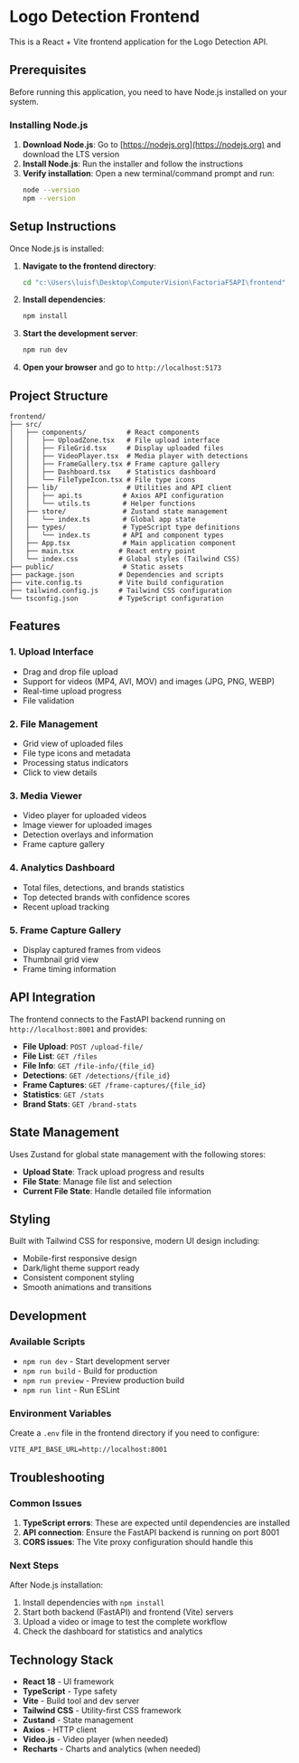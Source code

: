 # Logo Detection Frontend

This is a React + Vite frontend application for the Logo Detection API.

## Prerequisites

Before running this application, you need to have Node.js installed on your system.

### Installing Node.js

1. **Download Node.js**: Go to [https://nodejs.org](https://nodejs.org) and download the LTS version
2. **Install Node.js**: Run the installer and follow the instructions
3. **Verify installation**: Open a new terminal/command prompt and run:
   ```bash
   node --version
   npm --version
   ```

## Setup Instructions

Once Node.js is installed:

1. **Navigate to the frontend directory**:
   ```bash
   cd "c:\Users\luisf\Desktop\ComputerVision\FactoriaF5API\frontend"
   ```

2. **Install dependencies**:
   ```bash
   npm install
   ```

3. **Start the development server**:
   ```bash
   npm run dev
   ```

4. **Open your browser** and go to `http://localhost:5173`

## Project Structure

```
frontend/
├── src/
│   ├── components/          # React components
│   │   ├── UploadZone.tsx   # File upload interface
│   │   ├── FileGrid.tsx     # Display uploaded files
│   │   ├── VideoPlayer.tsx  # Media player with detections
│   │   ├── FrameGallery.tsx # Frame capture gallery
│   │   ├── Dashboard.tsx    # Statistics dashboard
│   │   └── FileTypeIcon.tsx # File type icons
│   ├── lib/                 # Utilities and API client
│   │   ├── api.ts          # Axios API configuration
│   │   └── utils.ts        # Helper functions
│   ├── store/              # Zustand state management
│   │   └── index.ts        # Global app state
│   ├── types/              # TypeScript type definitions
│   │   └── index.ts        # API and component types
│   ├── App.tsx             # Main application component
│   ├── main.tsx           # React entry point
│   └── index.css          # Global styles (Tailwind CSS)
├── public/                 # Static assets
├── package.json           # Dependencies and scripts
├── vite.config.ts         # Vite build configuration
├── tailwind.config.js     # Tailwind CSS configuration
└── tsconfig.json          # TypeScript configuration
```

## Features

### 1. Upload Interface
- Drag and drop file upload
- Support for videos (MP4, AVI, MOV) and images (JPG, PNG, WEBP)
- Real-time upload progress
- File validation

### 2. File Management
- Grid view of uploaded files
- File type icons and metadata
- Processing status indicators
- Click to view details

### 3. Media Viewer
- Video player for uploaded videos
- Image viewer for uploaded images
- Detection overlays and information
- Frame capture gallery

### 4. Analytics Dashboard
- Total files, detections, and brands statistics
- Top detected brands with confidence scores
- Recent upload tracking

### 5. Frame Capture Gallery
- Display captured frames from videos
- Thumbnail grid view
- Frame timing information

## API Integration

The frontend connects to the FastAPI backend running on `http://localhost:8001` and provides:

- **File Upload**: `POST /upload-file/`
- **File List**: `GET /files`
- **File Info**: `GET /file-info/{file_id}`
- **Detections**: `GET /detections/{file_id}`
- **Frame Captures**: `GET /frame-captures/{file_id}`
- **Statistics**: `GET /stats`
- **Brand Stats**: `GET /brand-stats`

## State Management

Uses Zustand for global state management with the following stores:

- **Upload State**: Track upload progress and results
- **File State**: Manage file list and selection
- **Current File State**: Handle detailed file information

## Styling

Built with Tailwind CSS for responsive, modern UI design including:

- Mobile-first responsive design
- Dark/light theme support ready
- Consistent component styling
- Smooth animations and transitions

## Development

### Available Scripts

- `npm run dev` - Start development server
- `npm run build` - Build for production
- `npm run preview` - Preview production build
- `npm run lint` - Run ESLint

### Environment Variables

Create a `.env` file in the frontend directory if you need to configure:

```env
VITE_API_BASE_URL=http://localhost:8001
```

## Troubleshooting

### Common Issues

1. **TypeScript errors**: These are expected until dependencies are installed
2. **API connection**: Ensure the FastAPI backend is running on port 8001
3. **CORS issues**: The Vite proxy configuration should handle this

### Next Steps

After Node.js installation:

1. Install dependencies with `npm install`
2. Start both backend (FastAPI) and frontend (Vite) servers
3. Upload a video or image to test the complete workflow
4. Check the dashboard for statistics and analytics

## Technology Stack

- **React 18** - UI framework
- **TypeScript** - Type safety
- **Vite** - Build tool and dev server
- **Tailwind CSS** - Utility-first CSS framework
- **Zustand** - State management
- **Axios** - HTTP client
- **Video.js** - Video player (when needed)
- **Recharts** - Charts and analytics (when needed)
